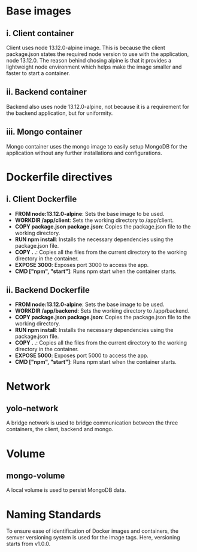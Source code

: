 # Base images
## i. Client container
  Client uses node 13.12.0-alpine image. This is because the client package.json states the required node version to use with the application, node 13.12.0.
  The reason behind chosing alpine is that it provides a lightweight node environment which helps make the image smaller and faster to start a container.
## ii. Backend container
  Backend also uses node 13.12.0-alpine, not because it is a requirement for the backend application, but for uniformity.
## iii. Mongo container
  Mongo container uses the mongo image to easily setup MongoDB for the application without any further installations and configurations.

# Dockerfile directives
## i. Client Dockerfile
- **FROM node:13.12.0-alpine**: Sets the base image to be used.
- **WORKDIR /app/client**: Sets the working directory to /app/client.
- **COPY package.json package.json**: Copies the package.json file to the working directory.
- **RUN npm install**: Installs the necessary dependencies using the package.json file.
- **COPY . .**: Copies all the files from the current directory to the working directory in the container.
- **EXPOSE 3000**: Exposes port 3000 to access the app.
- **CMD ["npm", "start"]**: Runs npm start when the container starts.

## ii. Backend Dockerfile
- **FROM node:13.12.0-alpine**: Sets the base image to be used.
- **WORKDIR /app/backend**: Sets the working directory to /app/backend.
- **COPY package.json package.json**: Copies the package.json file to the working directory.
- **RUN npm install**: Installs the necessary dependencies using the package.json file.
- **COPY . .**: Copies all the files from the current directory to the working directory in the container.
- **EXPOSE 5000**: Exposes port 5000 to access the app.
- **CMD ["npm", "start"]**: Runs npm start when the container starts.

# Network
## yolo-network
  A bridge network is used to bridge communication between the three containers, the client, backend and mongo.

# Volume
## mongo-volume
  A local volume is used to persist MongoDB data.

# Naming Standards
  To ensure ease of identification of Docker images and containers, the semver versioning system is used for the image tags.
  Here, versioning starts from v1.0.0.
